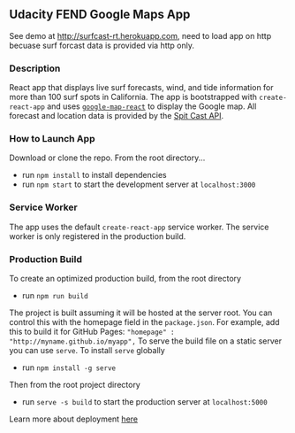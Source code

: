 ## Udacity FEND Google Maps App

See demo at http://surfcast-rt.herokuapp.com, need to load app on http becuase surf forcast data is provided via http only.

### Description
React app that displays live surf forecasts, wind, and tide information for more than 100 surf spots in California. The app is bootstrapped with `create-react-app` and uses [`google-map-react`](https://www.npmjs.com/package/google-map-react) to display the Google map. All forecast and location data is provided by the [Spit Cast API](http://www.spitcast.com/api/docs/).

### How to Launch App
Download or clone the repo. From the root directory...
- run `npm install` to install dependencies
- run `npm start` to start the development server at `localhost:3000`

### Service Worker
The app uses the default `create-react-app` service worker. The service worker is only registered in the production build.

### Production Build
To create an optimized production build, from the root directory
- run `npm run build`

The project is built assuming it will be hosted at the server root. You can control this with the homepage field in the `package.json`. For example, add this to build it for GitHub Pages:
`
  "homepage" : "http://myname.github.io/myapp",
`
To serve the build file on a static server you can use `serve`. To install `serve` globally
- run `npm install -g serve`

Then from the root project directory
- run `serve -s build` to start the production server at `localhost:5000`

Learn more about deployment [here](http://bit.ly/CRA-deploy)
